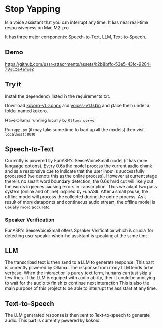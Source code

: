 # Stop Yapping 
Is a voice assistant that you can interrupt any time. It has near real-time responsiveness on Mac M2-pro. 

It has three major components: Speech-to-Text, LLM, Text-to-Speech.

## Demo



https://github.com/user-attachments/assets/b2b8bffd-53e5-43fc-9284-79ac2a4a1ea2



## Try it
Install the dependency listed in the requirements.txt. 

Download [kokoro-v1.0.onnx](https://github.com/thewh1teagle/kokoro-onnx?tab=readme-ov-file#:~:text=Download%20the%20files-,kokoro%2Dv1.0.onnx,-%2C%20and%20voices%2Dv1.0) and [voices-v1.0.bin](https://github.com/thewh1teagle/kokoro-onnx?tab=readme-ov-file#:~:text=onnx%2C%20and-,voices%2Dv1.0.bin,-and%20place%20them) and place them under a folder named kokoro.

Have Ollama running locally by ``` Ollama serve ```

Run ``` app.py ``` (it may take some time to load up all the models) then visit ``` localhost:8080 ```

## Speech-to-Text
Currently is powered by FunASR's SenseVoiceSmall model (it has more language options). 
Every 0.6s the model process the current audio chunk and as a responsive cue to indicate that the user input is successfully processed (we denote this as the online process). 
However at current stage there is no smart word boundary detection, the 0.6s hard cut will likely cut the words in pieces causing errors in transcription. 
Thus we adapt two pass system (online and offline) inspired by FunASR. 
After a small pause, the offline model will process the collected during the online process. As a result of more datapoints and contineous audio stream, the offline model is usually more accurate.

### Speaker Verification
FunASR's SenseVoiceSmall offers Speaker Verification which is crucial for detecting user speakin when the assistant is speaking at the same time.

## LLM
The transcribed text is then send to a LLM to generate response. This part is currently powered by Ollama. The response from many LLM tends to be verbose. 
When the interaction is purely text form, humans can just skip a few lines. If the LLM is equiped with audio ability, then it could be annoying to wait for the audio to finish to continue next interaction
This is also the main purpose of this project to be able to interrupt the assistant at any time.

## Text-to-Speech
The LLM generated response is then sent to Text-to-speech to generate audio. This part is currently powered by kokoro. 
